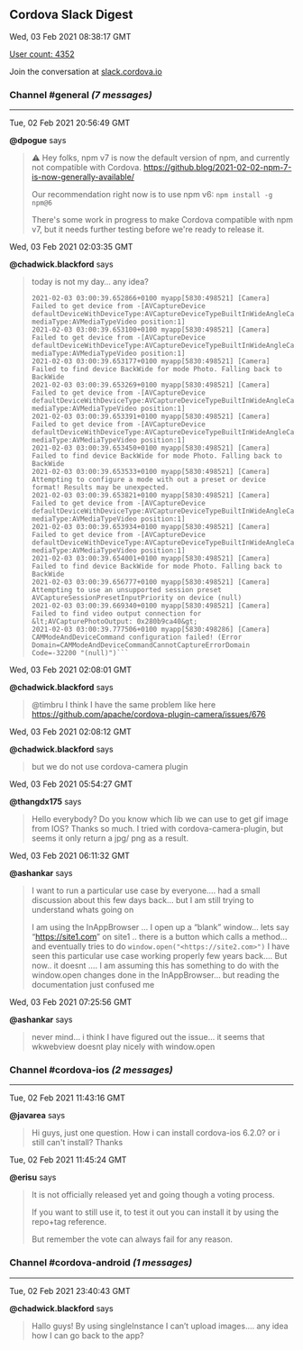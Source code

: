 ## Cordova Slack Digest
Wed, 03 Feb 2021 08:38:17 GMT

[User count: 4352](https://cordova.slack.com/)


Join the conversation at [slack.cordova.io](http://slack.cordova.io/)

### __Channel #general__ _(7 messages)_
---

Tue, 02 Feb 2021 20:56:49 GMT

__@dpogue__ says 
> ⚠️ Hey folks, npm v7 is now the default version of npm, and currently not compatible with Cordova.
> <https://github.blog/2021-02-02-npm-7-is-now-generally-available/>
> 
> Our recommendation right now is to use npm v6: `npm install -g npm@6`
> 
> There's some work in progress to make Cordova compatible with npm v7, but it needs further testing before we're ready to release it.
> 

Wed, 03 Feb 2021 02:03:35 GMT

__@chadwick.blackford__ says 
> today is not my day… any idea?
> 
> ```2021-02-03 03:00:39.592019+0100 myapp[5830:498286] [Camera] Failed to read exposureBiasesByMode dictionary: Error Domain=NSCocoaErrorDomain Code=4864 "*** -[NSKeyedUnarchiver _initForReadingFromData:error:throwLegacyExceptions:]: data is NULL" UserInfo={NSDebugDescription=*** -[NSKeyedUnarchiver _initForReadingFromData:error:throwLegacyExceptions:]: data is NULL}
> 2021-02-03 03:00:39.652866+0100 myapp[5830:498521] [Camera] Failed to get device from -[AVCaptureDevice defaultDeviceWithDeviceType:AVCaptureDeviceTypeBuiltInWideAngleCamera mediaType:AVMediaTypeVideo position:1]
> 2021-02-03 03:00:39.653100+0100 myapp[5830:498521] [Camera] Failed to get device from -[AVCaptureDevice defaultDeviceWithDeviceType:AVCaptureDeviceTypeBuiltInWideAngleCamera mediaType:AVMediaTypeVideo position:1]
> 2021-02-03 03:00:39.653177+0100 myapp[5830:498521] [Camera] Failed to find device BackWide for mode Photo. Falling back to BackWide
> 2021-02-03 03:00:39.653269+0100 myapp[5830:498521] [Camera] Failed to get device from -[AVCaptureDevice defaultDeviceWithDeviceType:AVCaptureDeviceTypeBuiltInWideAngleCamera mediaType:AVMediaTypeVideo position:1]
> 2021-02-03 03:00:39.653391+0100 myapp[5830:498521] [Camera] Failed to get device from -[AVCaptureDevice defaultDeviceWithDeviceType:AVCaptureDeviceTypeBuiltInWideAngleCamera mediaType:AVMediaTypeVideo position:1]
> 2021-02-03 03:00:39.653450+0100 myapp[5830:498521] [Camera] Failed to find device BackWide for mode Photo. Falling back to BackWide
> 2021-02-03 03:00:39.653533+0100 myapp[5830:498521] [Camera] Attempting to configure a mode with out a preset or device format! Results may be unexpected.
> 2021-02-03 03:00:39.653821+0100 myapp[5830:498521] [Camera] Failed to get device from -[AVCaptureDevice defaultDeviceWithDeviceType:AVCaptureDeviceTypeBuiltInWideAngleCamera mediaType:AVMediaTypeVideo position:1]
> 2021-02-03 03:00:39.653934+0100 myapp[5830:498521] [Camera] Failed to get device from -[AVCaptureDevice defaultDeviceWithDeviceType:AVCaptureDeviceTypeBuiltInWideAngleCamera mediaType:AVMediaTypeVideo position:1]
> 2021-02-03 03:00:39.654001+0100 myapp[5830:498521] [Camera] Failed to find device BackWide for mode Photo. Falling back to BackWide
> 2021-02-03 03:00:39.656777+0100 myapp[5830:498521] [Camera] Attempting to use an unsupported session preset AVCaptureSessionPresetInputPriority on device (null)
> 2021-02-03 03:00:39.669340+0100 myapp[5830:498521] [Camera] Failed to find video output connection for &lt;AVCapturePhotoOutput: 0x280b9ca40&gt;
> 2021-02-03 03:00:39.777506+0100 myapp[5830:498286] [Camera] CAMModeAndDeviceCommand configuration failed! (Error Domain=CAMModeAndDeviceCommandCannotCaptureErrorDomain Code=-32200 "(null)")```
> 

Wed, 03 Feb 2021 02:08:01 GMT

__@chadwick.blackford__ says 
> @timbru I think I have the same problem like here <https://github.com/apache/cordova-plugin-camera/issues/676>
> 

Wed, 03 Feb 2021 02:08:12 GMT

__@chadwick.blackford__ says 
> but we do not use cordova-camera plugin
> 

Wed, 03 Feb 2021 05:54:27 GMT

__@thangdx175__ says 
> Hello everybody? Do you know which lib we can use to get gif image from IOS? Thanks so much. I tried with cordova-camera-plugin, but seems it only return a jpg/ png as a result.
> 

Wed, 03 Feb 2021 06:11:32 GMT

__@ashankar__ says 
> I want to run a particular use case by everyone…. had a small discussion about this few days back… but I am still trying to understand whats going on
> 
> I am using the InAppBrowser … I open up a “blank” window… lets say “<https://site1.com>”
> on site1 .. there is a button which calls a method… and eventually tries to do
> ```window.open("<https://site2.com>")```
> I have seen this particular use case working properly few years back….
> But now.. it doesnt ….
> I am assuming this has something to do with the window.open changes done in the InAppBrowser… but reading the documentation just confused me
> 

Wed, 03 Feb 2021 07:25:56 GMT

__@ashankar__ says 
> never mind… i think I have figured out the issue… it seems that wkwebview doesnt play nicely with window.open
> 

### __Channel #cordova-ios__ _(2 messages)_
---

Tue, 02 Feb 2021 11:43:16 GMT

__@javarea__ says 
> Hi guys, just one question. How i can install cordova-ios 6.2.0? or i still can't install? Thanks
> 

Tue, 02 Feb 2021 11:45:24 GMT

__@erisu__ says 
> It is not officially released yet and going though a voting process.
> 
> If you want to still use it, to test it out you can install it by using the repo+tag reference.
> 
> But remember the vote can always fail for any reason.
> 

### __Channel #cordova-android__ _(1 messages)_
---

Tue, 02 Feb 2021 23:40:43 GMT

__@chadwick.blackford__ says 
> Hallo guys! By using singleInstance I can’t upload images…. any idea how I can go back to the app?
> 
